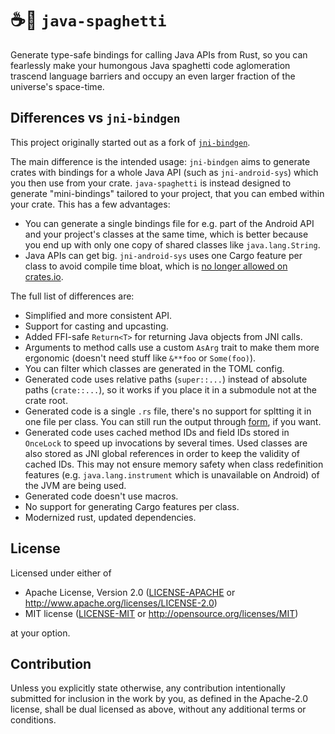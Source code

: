 # ☕️🍝 `java-spaghetti`

Generate type-safe bindings for calling Java APIs from Rust, so you can fearlessly make your humongous Java spaghetti code aglomeration trascend language barriers and occupy an even larger fraction of the universe's space-time.

## Differences vs `jni-bindgen`

This project originally started out as a fork of [`jni-bindgen`](https://github.com/MaulingMonkey/jni-bindgen).

The main difference is the intended usage: `jni-bindgen` aims to generate crates with bindings for a whole Java API (such as `jni-android-sys`) which
you then use from your crate. `java-spaghetti` is instead designed to generate "mini-bindings" tailored to your project, that you can embed within your crate. This has a few advantages:

- You can generate a single bindings file for e.g. part of the Android API and your project's classes at the same time, which is better because you end up with only one copy of shared classes like `java.lang.String`.
- Java APIs can get big. `jni-android-sys` uses one Cargo feature per class to avoid compile time bloat, which is [no longer allowed on crates.io](https://blog.rust-lang.org/2023/10/26/broken-badges-and-23k-keywords.html).

The full list of differences are:

- Simplified and more consistent API.
- Support for casting and upcasting.
- Added FFI-safe `Return<T>` for returning Java objects from JNI calls.
- Arguments to method calls use a custom `AsArg` trait to make them more ergonomic (doesn't need stuff like `&**foo` or `Some(foo)`).
- You can filter which classes are generated in the TOML config.
- Generated code uses relative paths (`super::...`) instead of absolute paths (`crate::...`), so it works if you place it in a submodule not at the crate root.
- Generated code is a single `.rs` file, there's no support for spltting it in one file per class. You can still run the output through [form](https://github.com/djmcgill/form), if you want.
- Generated code uses cached method IDs and field IDs stored in `OnceLock` to speed up invocations by several times. Used classes are also stored as JNI global references in order to keep the validity of cached IDs. This may not ensure memory safety when class redefinition features (e.g. `java.lang.instrument` which is unavailable on Android) of the JVM are being used.
- Generated code doesn't use macros.
- No support for generating Cargo features per class.
- Modernized rust, updated dependencies.

## License

Licensed under either of

* Apache License, Version 2.0 ([LICENSE-APACHE](LICENSE-APACHE) or http://www.apache.org/licenses/LICENSE-2.0)
* MIT license ([LICENSE-MIT](LICENSE-MIT) or http://opensource.org/licenses/MIT)

at your option.

## Contribution

Unless you explicitly state otherwise, any contribution intentionally submitted
for inclusion in the work by you, as defined in the Apache-2.0 license, shall be
dual licensed as above, without any additional terms or conditions.

<!-- https://doc.rust-lang.org/1.4.0/complement-project-faq.html#why-dual-mit/asl2-license? -->
<!-- https://rust-lang-nursery.github.io/api-guidelines/necessities.html#crate-and-its-dependencies-have-a-permissive-license-c-permissive -->
<!-- https://choosealicense.com/licenses/apache-2.0/ -->
<!-- https://choosealicense.com/licenses/mit/ -->
